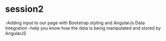 # session2

-Adding input to our page with Bootstrap styling and AngularJs Data Integration
-help you know how the data is being manipulated and stored by AngularJS
